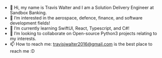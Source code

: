 - 👋 Hi, my name is Travis Walter and I am a Solution Delivery Engineer at Sandbox Banking.
- 👀 I’m interested in the aerospace, defence, finance, and software development fields!
- 🌱 I’m currently learning SwiftUI, React, Typescript, and C#!
- 💞️ I’m looking to collaborate on Open-source Python3 projects relating to my interests.
- 📫 How to reach me: travisjwalter2016@gmail.com is the best place to reach me :D

<!---
travisjwalter/travisjwalter is a ✨ special ✨ repository because its `README.md` (this file) appears on your GitHub profile.
You can click the Preview link to take a look at your changes.
--->
